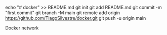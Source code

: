 echo "# docker" >> README.md
git init
git add README.md
git commit -m "first commit"
git branch -M main
git remote add origin https://github.com/TiagoSilvestre/docker.git
git push -u origin main
                
				
Docker network